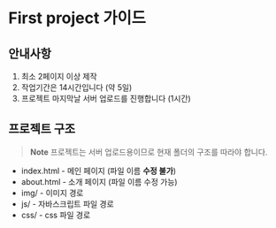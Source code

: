 # First project 가이드

## 안내사항
1. 최소 2페이지 이상 제작
2. 작업기간은 14시간입니다 (약 5일)
3. 프로젝트 마지막날 서버 업로드를 진행합니다 (1시간)

## 프로젝트 구조
> **Note** 프로젝트는 서버 업로드용이므로 현재 폴더의 구조를 따라야 합니다.

- index.html - 메인 페이지 (파일 이름 **수정 불가**)
- about.html - 소개 페이지 (파일 이름 수정 가능)
- img/ - 이미지 경로
- js/ - 자바스크립트 파일 경로
- css/ - css 파일 경로


